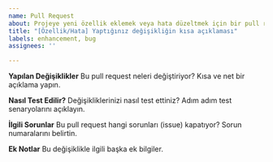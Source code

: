 ```yaml
---
name: Pull Request
about: Projeye yeni özellik eklemek veya hata düzeltmek için bir pull request gönderin.
title: "[Özellik/Hata] Yaptığınız değişikliğin kısa açıklaması"
labels: enhancement, bug
assignees: ''

---
```


**Yapılan Değişiklikler**
Bu pull request neleri değiştiriyor? Kısa ve net bir açıklama yapın.

**Nasıl Test Edilir?**
Değişikliklerinizi nasıl test ettiniz? Adım adım test senaryolarını açıklayın.

**İlgili Sorunlar**
Bu pull request hangi sorunları (issue) kapatıyor? Sorun numaralarını belirtin.

**Ek Notlar**
Bu değişiklikle ilgili başka ek bilgiler.
